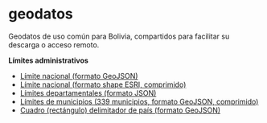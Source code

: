 # geodatos
Geodatos de uso común para Bolivia, compartidos para facilitar su descarga o acceso remoto.

**Límites administrativos**
- [Límite nacional (formato GeoJSON)](bo_limite_nacional_b.geojson)
- [Límite nacional (formato shape ESRI, comprimido)](limite_nacional.zip)
- [Límites departamentales (formato JSON)](bo_lim_dpto.json)
- [Límites de municipios (339 municipios, formato GeoJSON, comprimido)](municipios_339_pob2012_ed.geojson.tar.gz)
- [Cuadro (rectángulo) delimitador de país (formato GeoJSON)](bol_cuadro_delimitador.geojson)
